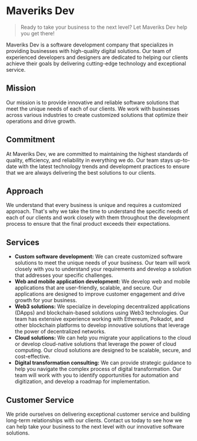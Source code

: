 # Maveriks Dev

> Ready to take your business to the next level? Let Maveriks Dev help you get there!

Maveriks Dev is a software development company that specializes 
in providing businesses with high-quality digital solutions. 
Our team of experienced developers and designers are dedicated 
to helping our clients achieve their goals by delivering cutting-edge 
technology and exceptional service.

## Mission

Our mission is to provide innovative and reliable software solutions 
that meet the unique needs of each of our clients. We work with businesses 
across various industries to create customized solutions that optimize 
their operations and drive growth.

## Commitment

At Maveriks Dev, we are committed to maintaining the highest standards of quality, 
efficiency, and reliability in everything we do. Our team stays up-to-date 
with the latest technology trends and development practices to ensure that 
we are always delivering the best solutions to our clients.

## Approach

We understand that every business is unique and requires a customized approach. 
That's why we take the time to understand the specific needs of each of our clients 
and work closely with them throughout the development process to ensure that 
the final product exceeds their expectations.

## Services

- **Custom software development:** We can create customized software solutions 
  to meet the unique needs of your business. Our team will work closely with you 
  to understand your requirements and develop a solution that addresses your 
  specific challenges.
- **Web and mobile application development:** We develop web and mobile applications 
  that are user-friendly, scalable, and secure. Our applications are designed to 
  improve customer engagement and drive growth for your business.
- **Web3 solutions:** We specialize in developing decentralized applications (DApps) 
  and blockchain-based solutions using Web3 technologies. Our team has extensive 
  experience working with Ethereum, Polkadot, and other blockchain platforms 
  to develop innovative solutions that leverage the power of decentralized networks.
- **Cloud solutions:** We can help you migrate your applications to the cloud or develop 
  cloud-native solutions that leverage the power of cloud computing. Our cloud 
  solutions are designed to be scalable, secure, and cost-effective.
- **Digital transformation consulting:** We can provide strategic guidance to help you 
  navigate the complex process of digital transformation. Our team will work with you to identify 
  opportunities for automation and digitization, and develop a roadmap for implementation.


## Customer Service

We pride ourselves on delivering exceptional customer service and building long-term 
relationships with our clients. Contact us today to see how we can help take 
your business to the next level with our innovative software solutions.
